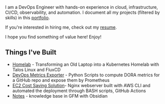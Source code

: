 I am a DevOps Engineer with hands-on experience in cloud, infrastructure, CI/CD, observability, and automation. I document all my projects (filtered by skills) in this [portfolio](http://rwxahmad.com/projects).

If you're interested in hiring me, check out my [resume](http://rwxahmad.com/resume).

I hope you find something of value here! Enjoy!

## Things I've Built
- [Homelab](https://github.com/rwxahmad) - Transforming an Old Laptop into a Kubernetes Homelab with Talos Linux and FluxCD
- [DevOps Metrics Exporter](https://github.com/rwxahmad) - Python Scripts to compute DORA metrics for a GitHub repo and expose them by Prometheus
- [EC2 Cost Saving Solution](https://github.com/rwxahmad)- Nginx webserver built with AWS CLI and automated the deployment through BASH scripts, GitHub Actions
- [Notes](https://github.com/rwxahmad) - knowledge base in GFM with Obsidian
